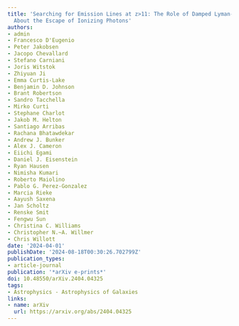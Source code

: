 ```yaml
---
title: 'Searching for Emission Lines at z>11: The Role of Damped Lyman-$α$ and Hints
  About the Escape of Ionizing Photons'
authors:
- admin
- Francesco D'Eugenio
- Peter Jakobsen
- Jacopo Chevallard
- Stefano Carniani
- Joris Witstok
- Zhiyuan Ji
- Emma Curtis-Lake
- Benjamin D. Johnson
- Brant Robertson
- Sandro Tacchella
- Mirko Curti
- Stephane Charlot
- Jakob M. Helton
- Santiago Arribas
- Rachana Bhatawdekar
- Andrew J. Bunker
- Alex J. Cameron
- Eiichi Egami
- Daniel J. Eisenstein
- Ryan Hausen
- Nimisha Kumari
- Roberto Maiolino
- Pablo G. Perez-Gonzalez
- Marcia Rieke
- Aayush Saxena
- Jan Scholtz
- Renske Smit
- Fengwu Sun
- Christina C. Williams
- Christopher N.~A. Willmer
- Chris Willott
date: '2024-04-01'
publishDate: '2024-08-18T00:30:26.702799Z'
publication_types:
- article-journal
publication: '*arXiv e-prints*'
doi: 10.48550/arXiv.2404.04325
tags:
- Astrophysics - Astrophysics of Galaxies
links:
- name: arXiv
  url: https://arxiv.org/abs/2404.04325
---
```

